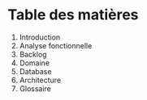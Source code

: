 # Table des matières
1. Introduction
2. Analyse fonctionnelle
3. Backlog
4. Domaine
5. Database
6. Architecture
7. Glossaire 